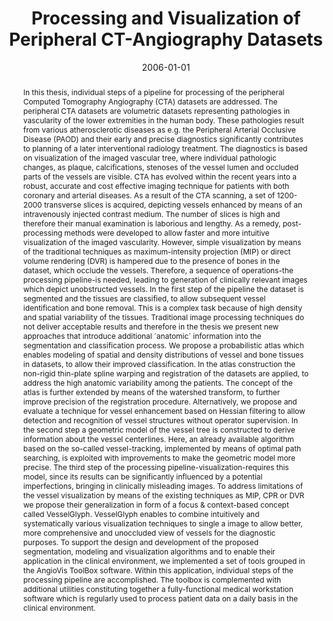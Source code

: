 ---
abstract: In this thesis, individual steps of a pipeline for processing of the peripheral
  Computed Tomography Angiography (CTA) datasets are addressed. The peripheral CTA
  datasets are volumetric datasets representing pathologies in vascularity of the
  lower extremities in the human body. These pathologies result from various atherosclerotic
  diseases as e.g. the Peripheral Arterial Occlusive Disease (PAOD) and their early
  and precise diagnostics significantly contributes to planning of a later interventional
  radiology treatment.  The diagnostics is based on visualization of the imaged vascular
  tree, where individual pathologic changes, as plaque, calcifications, stenoses of
  the vessel lumen and occluded parts of the vessels are visible. CTA has evolved
  within the recent years into a robust, accurate and cost effective imaging technique
  for patients with both coronary and arterial diseases. As a result of the CTA scanning,
  a set of 1200-2000 transverse slices is acquired, depicting vessels enhanced by
  means of an intravenously injected contrast medium. The number of slices is high
  and therefore their manual examination is laborious and lengthy. As a remedy, post-processing
  methods were developed to allow faster and more intuitive visualization of the imaged
  vascularity. However, simple visualization by means of the traditional techniques
  as maximum-intensity projection (MIP) or direct volume rendering (DVR) is hampered
  due to the presence of bones in the dataset, which occlude the vessels. Therefore,
  a sequence of operations-the processing pipeline-is needed, leading to generation
  of clinically relevant images which depict unobstructed vessels.  In the first step
  of the pipeline the dataset is segmented and the tissues are classified, to allow
  subsequent vessel identification and bone removal. This is a complex task because
  of high density and spatial variability of the tissues. Traditional image processing
  techniques do not deliver acceptable results and therefore in the thesis we present
  new approaches that introduce additional ´anatomic´ information into the segmentation
  and classification process. We propose a probabilistic atlas which enables modeling
  of spatial and density distributions of vessel and bone tissues in datasets, to
  allow their improved classification. In the atlas construction the non-rigid thin-plate
  spline warping and registration of the datasets are applied, to address the high
  anatomic variability among the patients. The concept of the atlas is further extended
  by means of the watershed transform, to further improve precision of the registration
  procedure. Alternatively, we propose and evaluate a technique for vessel enhancement
  based on Hessian filtering to allow detection and recognition of vessel structures
  without operator supervision.  In the second step a geometric model of the vessel
  tree is constructed to derive information about the vessel centerlines. Here, an
  already available algorithm based on the so-called vessel-tracking, implemented
  by means of optimal path searching, is exploited with improvements to make the geometric
  model more precise.  The third step of the processing pipeline-visualization-requires
  this model, since its results can be significantly influenced by a potential imperfections,
  bringing in clinically misleading images. To address limitations of the vessel visualization
  by means of the existing techniques as MIP, CPR or DVR we propose their generalization
  in form of a focus & context-based concept called VesselGlyph. VesselGlyph enables
  to combine intuitively and systematically various visualization techniques to single
  a image to allow better, more comprehensive and unoccluded view of vessels for the
  diagnostic purposes.  To support the design and development of the proposed segmentation,
  modeling and visualization algorithms and to enable their application in the clinical
  environment, we implemented a set of tools grouped in the AngioVis ToolBox software.
  Within this application, individual steps of the processing pipeline are accomplished.
  The toolbox is complemented with additional utilities constituting together a fully-functional
  medical workstation software which is regularly used to process patient data on
  a daily basis in the clinical environment.
authors:
- Matus Straka
date: '2006-01-01'
featured: false
links:
- name: Publik
  url: https://publik.tuwien.ac.at/showentry.php?ID=140331&lang=2
publication: 'Betreuer/in(nen), Begutachter/in(nen): M. Sramek; Institut für Computergraphik
  und Algorithmen, 2006'
publication_types:
- '7'
publishDate: '2006-01-01'
title: Processing and Visualization of Peripheral CT-Angiography Datasets
url_pdf: http://www.cg.tuwien.ac.at/research/publications/2006/straka-phd-thesis/
---